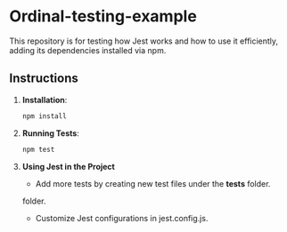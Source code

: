 # Ordinal-testing-example

This repository is for testing how Jest works and how to use it efficiently,  adding its dependencies installed via npm.


## Instructions

1. **Installation**:
   ```bash
   npm install

2. **Running Tests**:
    ```bash
    npm test

3. **Using Jest in the Project**
    * Add more tests by creating new test files under the __tests__ folder. 
    
    folder.
    * Customize Jest configurations in jest.config.js.

